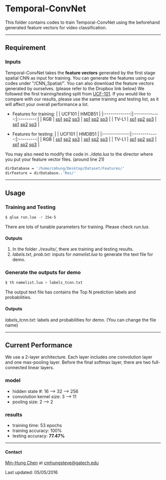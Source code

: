 # Temporal-ConvNet
This folder contains codes to train Temporal-ConvNet using the beforehand generated feature vectors for video classification.

---
## Requirement
### Inputs
Temporal-ConvNet takes the **feature vectors** generated by the first stage spatial CNN as input for training. You can generate the features using our codes under "/CNN_Spatial/". You can also download the feature vectors generated by ourselves. (please refer to the Dropbox link below) We followed the first training/testing split from [UCF-101](http://crcv.ucf.edu/data/UCF101.php). If you would like to compare with our results, please use the same training and testing list, as it will affect your overall performance a lot.



* Features for training:
|                 | UCF101          | HMDB51      |
|:-------------:|:-------------:|:---------:|
| RGB      | [sp1](https://www.dropbox.com/s/lxz10lijnh1gb6i/data_feat_train_RGB_centerCrop_25f_sp1.t7?dl=0) [sp2](https://www.dropbox.com/s/0pqodpr7btj93m5/data_feat_train_RGB_centerCrop_25f_sp2.t7?dl=0) [sp3](https://www.dropbox.com/s/nnljsen7xwxbfm1/data_feat_train_RGB_centerCrop_25f_sp3.t7?dl=0) | [sp1](https://www.dropbox.com/s/qvko5we5ccr16a3/data_feat_train_RGB_centerCrop_25f_sp1.t7?dl=0) [sp2](https://www.dropbox.com/s/xna1c9travtgp7p/data_feat_train_RGB_centerCrop_25f_sp2.t7?dl=0) [sp3](https://www.dropbox.com/s/nb5rpnc47rs6eia/data_feat_train_RGB_centerCrop_25f_sp3.t7?dl=0) |
| TV-L1       | [sp1](https://www.dropbox.com/s/fug14kobliewgb2/data_feat_train_FlowMap-TVL1-crop20_centerCrop_25f_sp1.t7?dl=0) [sp2](https://www.dropbox.com/s/ju1v4bymtwbgrdp/data_feat_train_FlowMap-TVL1-crop20_centerCrop_25f_sp2.t7?dl=0) [sp3](https://www.dropbox.com/s/343oko45z0xauz7/data_feat_train_FlowMap-TVL1-crop20_centerCrop_25f_sp3.t7?dl=0)      |  [sp1](https://www.dropbox.com/s/nnzru9rkwaozw32/data_feat_train_FlowMap-TVL1-crop20_centerCrop_25f_sp1.t7?dl=0) [sp2](https://www.dropbox.com/s/vk53sr16x3mo6pz/data_feat_train_FlowMap-TVL1-crop20_centerCrop_25f_sp2.t7?dl=0) [sp3](https://www.dropbox.com/s/zt09zfnw2q97qop/data_feat_train_FlowMap-TVL1-crop20_centerCrop_25f_sp3.t7?dl=0)  |



* Features for testing:
|                 | UCF101          | HMDB51      |
|:-------------:|:-------------:|:---------:|
| RGB      | [sp1](https://www.dropbox.com/s/x5slrzhos937bnv/data_feat_test_RGB_centerCrop_25f_sp1.t7?dl=0) [sp2](https://www.dropbox.com/s/83hmoaezad8j8mj/data_feat_test_RGB_centerCrop_25f_sp2.t7?dl=0) [sp3](https://www.dropbox.com/s/t0lqrehejzjomqu/data_feat_test_RGB_centerCrop_25f_sp3.t7?dl=0) | [sp1](https://www.dropbox.com/s/7vxs1n7id9x98jt/data_feat_test_RGB_centerCrop_25f_sp1.t7?dl=0) [sp2](https://www.dropbox.com/s/x630x0x0mf1s1fx/data_feat_test_RGB_centerCrop_25f_sp2.t7?dl=0) [sp3](https://www.dropbox.com/s/ot65vzgvz9f37dy/data_feat_test_RGB_centerCrop_25f_sp3.t7?dl=0) |
| TV-L1       | [sp1](https://www.dropbox.com/s/p48731hdg8m0fjo/data_feat_test_FlowMap-TVL1-crop20_centerCrop_25f_sp1.t7?dl=0) [sp2](https://www.dropbox.com/s/9w0250idyysy99d/data_feat_test_FlowMap-TVL1-crop20_centerCrop_25f_sp2.t7?dl=0) [sp3](https://www.dropbox.com/s/7xx5aqu0j79y4qt/data_feat_test_FlowMap-TVL1-crop20_centerCrop_25f_sp3.t7?dl=0)      | [sp1](https://www.dropbox.com/s/zj4neexynd1lt0g/data_feat_test_FlowMap-TVL1-crop20_centerCrop_25f_sp1.t7?dl=0) [sp2](https://www.dropbox.com/s/fvfp1943ctuq6ya/data_feat_test_FlowMap-TVL1-crop20_centerCrop_25f_sp2.t7?dl=0) [sp3](https://www.dropbox.com/s/egfwm4rbdqay46q/data_feat_test_FlowMap-TVL1-crop20_centerCrop_25f_sp3.t7?dl=0)   |

You may also need to modify the code in *./data.lua* to the director where you put your feature vector files. (around line 21)
```bash
dirDatabase = '/home/cmhung/Desktop/Dataset/Features/'
dirFeature = dirDatabase..'Res/'
```

---
## Usage
### Training and Testing
```bash
$ qlua run.lua -r 15e-5
```
There are lots of tunable parameters for training. Please check *run.lua*.

#### Outputs
1. In the folder *./results/*, there are training and testing results.
2. *labels.txt*, *prob.txt*: inputs for *namelist.lua* to generate the text file for demo.

### Generate the outputs for demo
```bash
$ th namelist.lua > labels_tcnn.txt
```
The output text file has contains the Top N prediction labels and probabilities.

#### Outputs
*labels_tcnn.txt*: labels and probabilities for demo. (You can change the file name)

---
## Current Performance
We use a 2-layer architecture. Each layer includes one convolution layer and one max-pooling layer. Before the final softmax layer, there are two full-connected linear layers.

### model
* hidden state #: 16 --> 32 --> 256
* convolution kernel size: 3 --> 11
* pooling size: 2 --> 2

### results
* training time: 53 epochs
* training accuracy: 100%
* testing accuracy: **77.47%**

---
#### Contact
[Min-Hung Chen](https://www.linkedin.com/in/chensteven) at <cmhungsteve@gatech.edu>

Last updated: 05/05/2016
